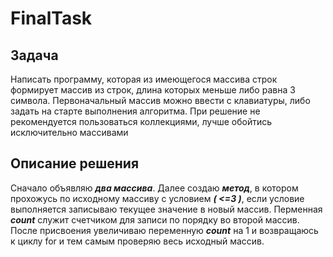 # FinalTask

## Задача
Написать программу, которая из имеющегося массива строк формирует массив из строк, длина которых меньше либо равна 3 символа. Первоначальный массив можно ввести с клавиатуры, либо задать на старте выполнения алгоритма. При решение не рекомендуется пользоваться коллекциями, лучше обойтись исключительно массивами

## Описание решения
Сначало объявляю ***два массива***. Далее создаю ***метод***, в котором прохожусь по исходному массиву с условием ***( <=3 )***, если условие выполняется записываю текущее значение в новый массив. Перменная ***count*** служит счетчиком для записи по порядку во второй массив. После присвоения увеличиваю переменную ***count*** на 1 и возвращаюсь к циклу for и тем самым проверяю весь исходный массив.